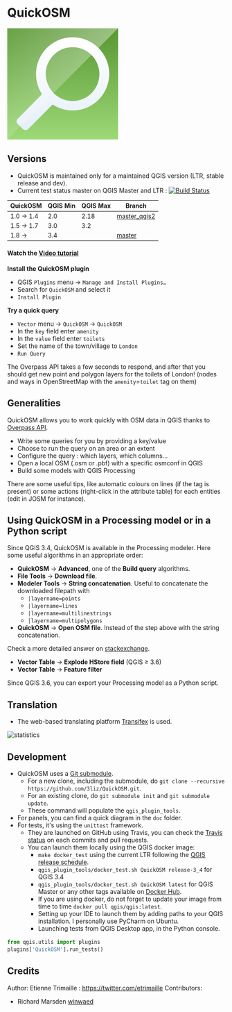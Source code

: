 # QuickOSM

![Logo of QuickOSM](resources/icons/QuickOSM.svg)

## Versions

* QuickOSM is maintained only for a maintained QGIS version (LTR, stable release and dev).
* Current test status master on QGIS Master and LTR : [![Build Status](https://api.travis-ci.org/3liz/QuickOSM.svg?branch=master)](https://travis-ci.org/3liz/QuickOSM)

| QuickOSM  | QGIS Min | QGIS Max | Branch       |
|-----------|----------|----------|--------------|
| 1.0 → 1.4 | 2.0      | 2.18     | [master_qgis2](https://github.com/3liz/QuickOSM/tree/master_qgis2) |
| 1.5 → 1.7 | 3.0      | 3.2      |              |
| 1.8 →     | 3.4      |          | [master](https://github.com/3liz/QuickOSM/tree/master)       |

#### Watch the [Video tutorial](https://vimeo.com/108737868)

**Install the QuickOSM plugin**
* QGIS `Plugins` menu → `Manage and Install Plugins…`
* Search for `QuickOSM` and select it
* `Install Plugin`

**Try a quick query**
* `Vector` menu → `QuickOSM` -> `QuickOSM`
* In the `key` field enter `amenity`
* In the `value` field enter `toilets`
* Set the name of the town/village to `London`
* `Run Query`

The Overpass API takes a few seconds to respond, and after that you should get new 
point and polygon layers for the toilets of London! (nodes and ways in OpenStreetMap 
with the `amenity`=`toilet` tag on them) 


## Generalities

QuickOSM allows you to work quickly with OSM data in QGIS thanks to [Overpass API][Overpass].
* Write some queries for you by providing a key/value
* Choose to run the query on an area or an extent
* Configure the query : which layers, which columns…
* Open a local OSM (.osm or .pbf) with a specific osmconf in QGIS
* Build some models with QGIS Processing

There are some useful tips, like automatic colours on lines (if the tag is present)
 or some actions (right-click in the attribute table) for each entities (edit in JOSM for instance).

[Overpass]: https://wiki.openstreetmap.org/wiki/Overpass_API

## Using QuickOSM in a Processing model or in a Python script

Since QGIS 3.4, QuickOSM is available in the Processing modeler.
Here some useful algorithms in an appropriate order:
* **QuickOSM** → **Advanced**, one of the **Build query** algorithms.
* **File Tools** → **Download file**.
* **Modeler Tools** → **String concatenation**. 
Useful to concatenate the downloaded filepath with
  * `|layername=points`
  * `|layername=lines`
  * `|layername=multilinestrings`
  * `|layername=multipolygons`
* **QuickOSM** → **Open OSM file**. Instead of the step above with the string concatenation.
 
Check a more detailed answer on [stackexchange](https://gis.stackexchange.com/a/313360/24505).
* **Vector Table** → **Explode HStore field** (QGIS ≥ 3.6)
* **Vector Table** → **Feature filter**

Since QGIS 3.6, you can export your Processing model as a Python script.

## Translation

* The web-based translating platform [Transifex](https://www.transifex.com/quickosm/gui/dashboard/) is used.

![statistics](https://chart.googleapis.com/chart?chxt=y%2Cr&chd=e%3A....63yjyjx6xRJmEeEeD1DMAA&chco=B7E1FF%2C73E6D2%2CF4F6FB&chbh=9&chs=350x183&cht=bhs&chxl=0%3A%7CPortuguese%7CRussian%7CGerman%7CItalian%7CFinnish%7CSpanish%7CPortuguese+%28Brazil%29%7CIndonesian%7CDutch%7CChinese+%28Taiwan%29%7CPolish%7CEnglish%7CFrench%7C1%3A%7C0%25%7C5%25%7C6%25%7C7%25%7C7%25%7C15%25%7C77%25%7C78%25%7C79%25%7C79%25%7C92%25%7C100%25%7C100%25%7C)

## Development

* QuickOSM uses a [Git submodule](https://git-scm.com/book/en/v2/Git-Tools-Submodules).
  * For a new clone, including the submodule, do `git clone --recursive https://github.com/3liz/QuickOSM.git`.
  * For an existing clone, do `git submodule init` and `git submodule update`.
  * These command will populate the `qgis_plugin_tools`.
* For panels, you can find a quick diagram in the `doc` folder.
* For tests, it's using the `unittest` framework.
  * They are launched on GitHub using Travis, you can check the [Travis status](https://travis-ci.org/3liz/QuickOSM) on each commits and pull requests.
  * You can launch them locally using the QGIS docker image:
     * `make docker_test` using the current LTR following the [QGIS release schedule](https://www.qgis.org/en/site/getinvolved/development/roadmap.html#release-schedule).
     * `qgis_plugin_tools/docker_test.sh QuickOSM release-3_4` for QGIS 3.4
     * `qgis_plugin_tools/docker_test.sh QuickOSM latest` for QGIS Master or any other tags available on [Docker Hub](https://hub.docker.com/r/qgis/qgis/tags).
     * If you are using docker, do not forget to update your image from time to time `docker pull qgis/qgis:latest`.
     * Setting up your IDE to launch them by adding paths to your QGIS installation. I personally use PyCharm on Ubuntu.
     * Launching tests from QGIS Desktop app, in the Python console.

```python
from qgis.utils import plugins
plugins['QuickOSM'].run_tests()
```

## Credits

Author: Etienne Trimaille : https://twitter.com/etrimaille
Contributors:
* Richard Marsden [winwaed](https://github.com/winwaed)